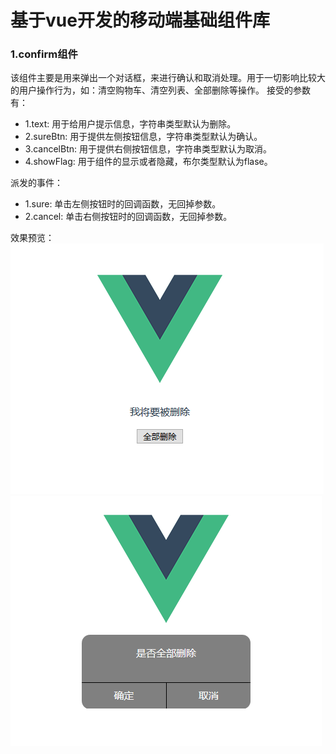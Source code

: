 # 基于vue开发的移动端基础组件库

### 1.confirm组件
该组件主要是用来弹出一个对话框，来进行确认和取消处理。用于一切影响比较大的用户操作行为，如：清空购物车、清空列表、全部删除等操作。
接受的参数有：
* 1.text: 用于给用户提示信息，字符串类型默认为删除。
* 2.sureBtn: 用于提供左侧按钮信息，字符串类型默认为确认。
* 3.cancelBtn: 用于提供右侧按钮信息，字符串类型默认为取消。
* 4.showFlag: 用于组件的显示或者隐藏，布尔类型默认为flase。

派发的事件：
* 1.sure: 单击左侧按钮时的回调函数，无回掉参数。
* 2.cancel: 单击右侧按钮时的回调函数，无回掉参数。

效果预览：
![](https://github.com/lml19960131/baseComponents/blob/master/src/test/confirm/confirm1.png)
![](https://github.com/lml19960131/baseComponents/blob/master/src/test/confirm/confirm2.png)
